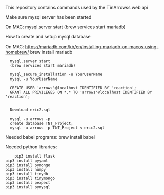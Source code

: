 This repository contains commands used by the TinArrowss web api  

Make sure mysql server has been started

   On MAC:
      mysql.server start
      (brew services start mariadb)

How to create and setup mysql database

   On MAC:
      https://mariadb.com/kb/en/installing-mariadb-on-macos-using-homebrew/
      brew install mariadb

      mysql.server start
      (brew services start mariadb)

      mysql_secure_installation -u YourUserName
      mysql -u YourUserName

      CREATE USER 'arrows'@localhost IDENTIFIED BY 'reaction';
      GRANT ALL PRIVILEGES ON *.* TO 'arrows'@localhost IDENTIFIED BY 'reaction';


      Download eric2.sql 

      mysql -u arrows -p
      create database TNT_Project;
      mysql -u arrows -p TNT_Project < eric2.sql


Needed babel programs:
	brew install babel

Needed python libraries:

        pip3 install flask
	pip3 install pyyaml
	pip3 install pymongo
	pip3 install numpy
	pip3 install tinydb
	pip3 install tinymongo
	pip3 install pexpect
	pip3 install pymysql
